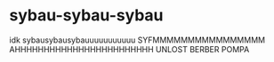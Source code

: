 # sybau-sybau-sybau
idk
sybausybausybauuuuuuuuuuu SYFMMMMMMMMMMMMMMMM
AHHHHHHHHHHHHHHHHHHHHHHHH
UNLOST BERBER POMPA
